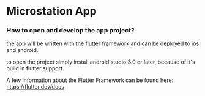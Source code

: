 # Microstation App

### How to open and develop the app project?

the app will be written with the flutter framework and can be deployed to ios and android.

to open the project simply install android studio 3.0 or later, because of it's build in flutter support.

A few information about the Flutter Framework can be found here: https://flutter.dev/docs

 
